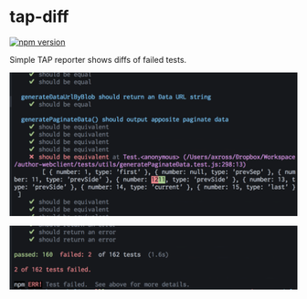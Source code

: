 # tap-diff

[![npm version](https://badge.fury.io/js/ffetch.svg)](http://badge.fury.io/js/ffetch)

Simple TAP reporter shows diffs of failed tests.

![Screenshot](screenshot1.png)

![Screenshot](screenshot2.png)
